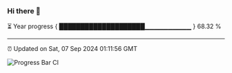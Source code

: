 ### Hi there 👋

⏳ Year progress { ████████████████████▁▁▁▁▁▁▁▁▁▁ } 68.32 %

---

⏰ Updated on Sat, 07 Sep 2024 01:11:56 GMT

![Progress Bar CI](https://github.com/liununu/liununu/workflows/Progress%20Bar%20CI/badge.svg)

